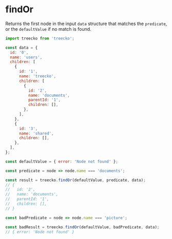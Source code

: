 # findOr

Returns the first node in the input `data` structure that matches the `predicate`, or the `defaultValue` if no match is found.

```javascript
import treecko from 'treecko';

const data = {
  id: '0',
  name: 'users',
  children: [
    {
      id: '1',
      name: 'treecko',
      children: [
        {
          id: '2',
          name: 'documents',
          parentId: '1',
          children: [],
        },
      ],
    },
    {
      id: '3',
      name: 'shared',
      children: [],
    },
  ],
};

const defaultValue = { error: 'Node not found' };

const predicate = node => node.name === 'documents';

const result = treecko.findOr(defaultValue, predicate, data);
// {
//   id: '2',
//   name: 'documents',
//   parentId: '1',
//   children: [],
// }

const badPredicate = node => node.name === 'picture';

const badResult = treecko.findOr(defaultValue, badPredicate, data);
// { error: 'Node not found' }
```
